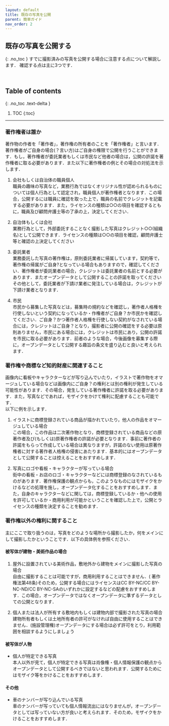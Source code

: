 ```yaml
---
layout: default
title: 既存の写真を公開
parent: 簡単ガイド
nav_order: 2
---
```


## 既存の写真を公開する
{: .no_toc }
すでに撮影済みの写真を公開する場合に注意する点について解説します．
確認する点は主に3つです．




<br>


## Table of contents
{: .no_toc .text-delta }

1. TOC
{:toc}
---

### 著作権者は誰か
著作物の作者を「著作者」，著作権の所有者のことを「著作権者」と言います．著作権者がご自身の場合(？言い方)はご自身の権限で公開を行うことができます．もし，著作権者が委託業者もしくは市民など他者の場合は，公開の許諾を著作権者に取る必要があります．また以下に著作権者の例とその場合の対処法を示します．

1. 会社もしくは自治体の職員個人  
職員の趣味の写真など，業務行為ではなくオリジナル性が認められるものについては個人行為として認定され，職員個人が著作権者となります．この場合，公開するには職員に確認を取った上で，職員の名前でクレジットを記載する必要があります．また，ライセンスの種類は○○の項目を確認するともに，職員及び顧問弁護士等の了承の上，決定してください．

2. 自治体もしくは会社  
業務行為として，外部委託することなく撮影した写真はクレジット○○(組織名)として公開できます．ライセンスの種類は○○の項目を確認，顧問弁護士等と確認の上決定してください

3. 委託業者  
業務委託した写真の著作権は，原則委託業者に帰属しています，契約等で，著作権の帰属がご自身?となっている場合もありますので，確認してください．著作権者が委託業者の場合，クレジットは委託業者の名前とする必要があります．またオープンデータとして公開することの許諾を取ってくださいその他として，委託業者が下請け業者に発注している場合は，クレジットが下請け業者となります．

4. 市民  
市民から募集した写真などは，募集時の規約などを確認し，著作者人格権を行使しないという契約になっているか・作権者がご自身？か市民かを確認してください．ご自身？かつ著作者人格権を行使しない契約がなされている場合には，クレジットはご自身？となり，撮影者に公開の確認をする必要は原則ありません，市民にある場合には，クレジットは市民にあり，公開の許諾を市民に取る必要があります．前者のような場合，今後画像を募集する際に，オープンデータとして公開する趣旨の条文を盛り込むと良いと考えられます．

### 著作権や商標など知的財産に関連すること  
画像内に看板やキャラクターなどが写り込んでいたり，イラストで著作物をオマージュしている場合などは画像内にご自身？の権利とは別の権利が発生している可能性があります．その場合，発生している著作権者に許諾を取る必要があります．また，写真などであれば，モザイクをかけて権利に配慮することも可能です．  
以下に例を示します．

1. イラストに商標登録されている商品が描かれていたり，他人の作品をオマージュしている場合  
この場合，この作品は二次著作物となり，商標登録されている商品などの原著作者及び(もしくは)原著作権者の許諾が必要となります．事前に著作者の許諾をもらって作成している場合は異なりますが，許諾のない使用は原著作権者に対する著作者人格権の侵害にあたります．基本的にはオープンデータとして公開することは控えることをおすすめします．

2. 写真にロゴや看板・キャラクターが写っている場合  
街中の看板・お店のロゴ・キャラクターなどには商標登録のなされているものがあります．著作権保護の観点からも，このようなものにはモザイクをかけるなどの処理を施し，オープンデータ化することをおすすめします．また，自身のキャラクターなどに関しては，商標登録しているか・他への使用を許可しているか・商用利用が可能かということを確認した上で，公開とライセンスの種類を決定することを勧めます．  

### 著作権以外の権利に関すること
主にここで取り扱うのは，写真をどのような場所から撮影したか，何をメインにして撮影したかということです．以下の具体例を参照ください．

#### 被写体が建物・美術作品の場合
1. 屋外に設置されている美術作品，敷地外から建物をメインに撮影した写真の場合  
自由に撮影することは可能ですが，商用利用することはできません．( 著作権法第48条)そのため，公開する場合にはライセンスはCC BY-NC/CC BY-NC-ND/CC BY-NC-SAのいずれかに設定するなどの配慮をおすすめします．この場合，オープンデータではなくオープンデータに準ずるデータとしての公開となります．

2. 個人または法人が所有する敷地内もしくは建物内部で撮影された写真の場合  
建物所有者もしくは土地所有者の許可がなければ自由に使用することはできません．(施設管理権)オープンデータにする場合は必ず許可をとり，利用範囲を相談するようにしましょう

#### 被写体が人物
-  個人が特定できる写真  
本人以外が見て，個人が特定できる写真は肖像権・個人情報保護の観点からオープンデータとして公開するべきではないと思われます．公開するためにはモザイク等をかけることをおすすめします．

#### その他
- 車のナンバーが写り込んでいる写真  
車のナンバーが写っていても個人情報流出にはなりませんが，オープンデータとしては写っていない方が良いと考えられます．そのため，モザイクをかけることをおすすめします．
